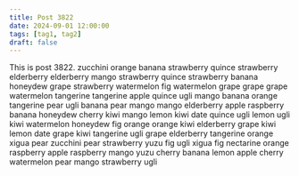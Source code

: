 ```yaml
---
title: Post 3822
date: 2024-09-01 12:00:00
tags: [tag1, tag2]
draft: false
---
```

This is post 3822.
zucchini
orange
banana
strawberry
quince
strawberry
elderberry
elderberry
mango
strawberry
quince
strawberry
banana
honeydew
grape
strawberry
watermelon
fig
watermelon
grape
grape
grape
watermelon
tangerine
tangerine
apple
quince
ugli
mango
banana
orange
tangerine
pear
ugli
banana
pear
mango
mango
elderberry
apple
raspberry
banana
honeydew
cherry
kiwi
mango
lemon
kiwi
date
quince
ugli
lemon
ugli
kiwi
watermelon
honeydew
fig
orange
orange
kiwi
elderberry
grape
kiwi
lemon
date
grape
kiwi
tangerine
ugli
grape
elderberry
tangerine
orange
xigua
pear
zucchini
pear
strawberry
yuzu
fig
ugli
xigua
fig
nectarine
orange
raspberry
apple
raspberry
mango
yuzu
cherry
banana
lemon
apple
cherry
watermelon
pear
mango
strawberry
ugli

